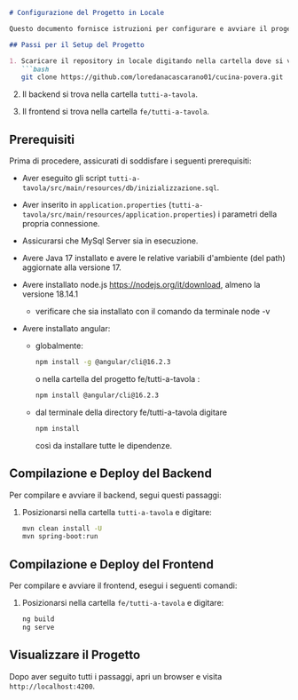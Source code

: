 ```markdown
# Configurazione del Progetto in Locale

Questo documento fornisce istruzioni per configurare e avviare il progetto in locale. Assicurati di seguire attentamente i passaggi descritti di seguito.

## Passi per il Setup del Progetto

1. Scaricare il repository in locale digitando nella cartella dove si vuole salvare il progetto:
   ```bash
   git clone https://github.com/loredanacascarano01/cucina-povera.git
   ```

2. Il backend si trova nella cartella `tutti-a-tavola`.

3. Il frontend si trova nella cartella `fe/tutti-a-tavola`.

## Prerequisiti

Prima di procedere, assicurati di soddisfare i seguenti prerequisiti:

- Aver eseguito gli script `tutti-a-tavola/src/main/resources/db/inizializzazione.sql`.

- Aver inserito in `application.properties` (`tutti-a-tavola/src/main/resources/application.properties`) i parametri della propria connessione.

- Assicurarsi che MySql Server sia in esecuzione.

- Avere Java 17 installato e avere le relative variabili d'ambiente (del path) aggiornate alla versione 17.

- Avere installato node.js https://nodejs.org/it/download, almeno la versione 18.14.1
   - verificare che sia installato con il comando da terminale node -v 

- Avere installato angular:
   -  globalmente:
      ```bash
      npm install -g @angular/cli@16.2.3
       ```
      o nella cartella del progetto fe/tutti-a-tavola :
       ```bash
      npm install @angular/cli@16.2.3
       ```
   - dal terminale della directory fe/tutti-a-tavola digitare
      ```bash
      npm install
       ```
      così da installare tutte le dipendenze.
    

## Compilazione e Deploy del Backend

Per compilare e avviare il backend, segui questi passaggi:

1. Posizionarsi nella cartella `tutti-a-tavola` e digitare:

   ```bash
   mvn clean install -U
   mvn spring-boot:run
   ```

## Compilazione e Deploy del Frontend

Per compilare e avviare il frontend, esegui i seguenti comandi:

1. Posizionarsi nella cartella `fe/tutti-a-tavola` e digitare:

   ```bash
   ng build
   ng serve
   ```

## Visualizzare il Progetto

Dopo aver seguito tutti i passaggi, apri un browser e visita `http://localhost:4200`.

